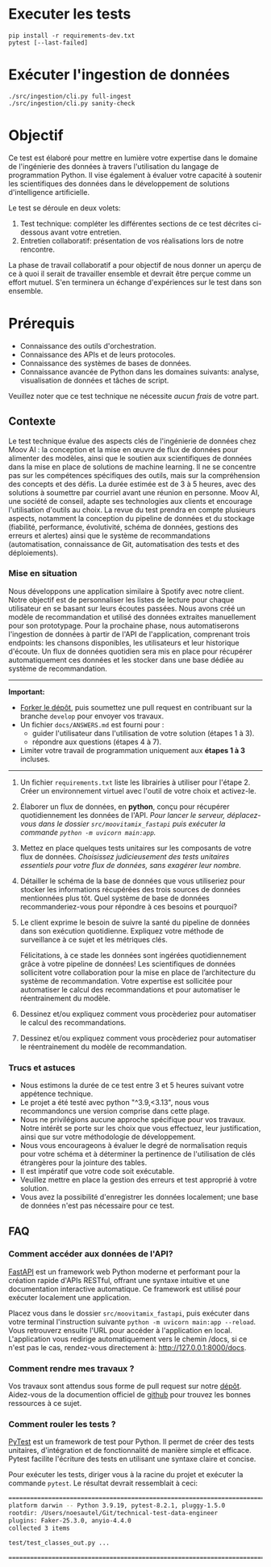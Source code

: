 # Executer les tests

```
pip install -r requirements-dev.txt
pytest [--last-failed]
```

# Exécuter l'ingestion de données

```
./src/ingestion/cli.py full-ingest
./src/ingestion/cli.py sanity-check
```


# Objectif

Ce test est élaboré pour mettre en lumière votre expertise dans le domaine de l'ingénierie des données à travers l'utilisation du langage de programmation Python. Il vise également à évaluer votre capacité à soutenir les scientifiques des données dans le développement de solutions d'intelligence artificielle.

Le test se déroule en deux volets:

1. Test technique: compléter les différentes sections de ce test décrites ci-dessous avant votre entretien.
2. Entretien collaboratif: présentation de vos réalisations lors de notre rencontre.

La phase de travail collaboratif a pour objectif de nous donner un aperçu de ce à quoi il serait de travailler ensemble et devrait être perçue comme un effort mutuel. S'en terminera un échange d'expériences sur le test dans son ensemble.

# Prérequis

- Connaissance des outils d'orchestration.
- Connaissance des APIs et de leurs protocoles.
- Connaissance des systèmes de bases de données.
- Connaissance avancée de Python dans les domaines suivants: analyse, visualisation de données et tâches de script.

Veuillez noter que ce test technique ne nécessite *aucun frais* de votre part.

## Contexte

Le test technique évalue des aspects clés de l'ingénierie de données chez Moov AI : la conception et la mise en œuvre de flux de données pour alimenter des modèles, ainsi que le soutien aux scientifiques de données dans la mise en place de solutions de machine learning. Il ne se concentre pas sur les compétences spécifiques des outils, mais sur la compréhension des concepts et des défis. La durée estimée est de 3 à 5 heures, avec des solutions à soumettre par courriel avant une réunion en personne. Moov AI, une société de conseil, adapte ses technologies aux clients et encourage l'utilisation d'outils au choix. La revue du test prendra en compte plusieurs aspects, notamment la conception du pipeline de données et du stockage (fiabilité, performance, évolutivité, schéma de données, gestions des erreurs et alertes) ainsi que le système de recommandations (automatisation, connaissance de Git, automatisation des tests et des déploiements).

### Mise en situation

Nous développons une application similaire à Spotify avec notre client. Notre objectif est de personnaliser les listes de lecture pour chaque utilisateur en se basant sur leurs écoutes passées. Nous avons créé un modèle de recommandation et utilisé des données extraites manuellement pour son prototypage. Pour la prochaine phase, nous automatiserons l'ingestion de données à partir de l'API de l'application, comprenant trois endpoints: les chansons disponibles, les utilisateurs et leur historique d'écoute. Un flux de données quotidien sera mis en place pour récupérer automatiquement ces données et les stocker dans une base dédiée au système de recommandation.

---

**Important:**

- [Forker le dépôt](https://github.com/moovai/technical-test-data-engineer/fork), puis soumettez une pull request en contribuant sur la branche `develop` pour envoyer vos travaux.
- Un fichier `docs/ANSWERS.md` est fourni pour :  
  - guider l'utilisateur dans l'utilisation de votre solution (étapes 1 à 3).  
  - répondre aux questions (étapes 4 à 7).
- Limiter votre travail de programmation uniquement aux **étapes 1 à 3** incluses.

---

1. Un fichier `requirements.txt` liste les librairies à utiliser pour l'étape 2. Créer un environnement virtuel avec l'outil de votre choix et activez-le.

2. Élaborer un flux de données, en **python**, conçu pour récupérer quotidiennement les données de l'API.
*Pour lancer le serveur, déplacez-vous dans le dossier `src/moovitamix_fastapi` puis exécuter la commande `python -m uvicorn main:app`.*

3. Mettez en place quelques tests unitaires sur les composants de votre flux de données.
*Choisissez judicieusement des tests unitaires essentiels pour votre flux de données, sans exagérer leur nombre.*

4. Détailler le schéma de la base de données que vous utiliseriez pour stocker les informations récupérées des trois sources de données mentionnées plus tôt. Quel système de base de données recommanderiez-vous pour répondre à ces besoins et pourquoi?

5. Le client exprime le besoin de suivre la santé du pipeline de données dans son exécution quotidienne. Expliquez votre méthode de surveillance à ce sujet et les métriques clés.

   Félicitations, à ce stade les données sont ingérées quotidiennement grâce à votre pipeline de données! Les scientifiques de données sollicitent votre collaboration pour la mise en place de l’architecture du système de recommandation. Votre expertise est sollicitée pour automatiser le calcul des recommandations et pour automatiser le réentrainement du modèle.

6. Dessinez et/ou expliquez comment vous procèderiez pour automatiser le calcul des recommandations.

7. Dessinez et/ou expliquez comment vous procèderiez pour automatiser le réentrainement du modèle de recommandation.

### Trucs et astuces

- Nous estimons la durée de ce test entre 3 et 5 heures suivant votre appétence technique.
- Le projet a été testé avec python "^3.9,<3.13", nous vous recommandoncs une version comprise dans cette plage.
- Nous ne privilégions aucune approche spécifique pour vos travaux. Notre intérêt se porte sur les choix que vous effectuez, leur justification, ainsi que sur votre méthodologie de développement.
- Nous vous encourageons à évaluer le degré de normalisation requis pour votre schéma et à déterminer la pertinence de l'utilisation de clés étrangères pour la jointure des tables.
- Il est impératif que votre code soit exécutable.
- Veuillez mettre en place la gestion des erreurs et test approprié à votre solution.
- Vous avez la possibilité d'enregistrer les données localement; une base de données n'est pas nécessaire pour ce test.

## FAQ

### Comment accéder aux données de l'API?

[FastAPI](https://fastapi.tiangolo.com/) est un framework web Python moderne et performant pour la création rapide d'APIs RESTful, offrant une syntaxe intuitive et une documentation interactive automatique. Ce framework est utilisé pour exécuter localement une application.

Placez vous dans le dossier `src/moovitamix_fastapi`, puis exécuter dans votre terminal l'instruction suivante `python -m uvicorn main:app --reload`. Vous retrouverz ensuite l'URL pour accéder à l'application en local. L'application vous redirige automatiquement vers le chemin /docs, si ce n'est pas le cas, rendez-vous directement à: <http://127.0.0.1:8000/docs>.

### Comment rendre mes travaux ?

Vos travaux sont attendus sous forme de pull request sur notre [dépôt](https://github.com/moovai/technical-test-data-engineer/). Aidez-vous de la documention officiel de [github](https://docs.github.com/en/pull-requests/collaborating-with-pull-requests/working-with-forks/fork-a-repo) pour trouvez les bonnes ressources à ce sujet.

### Comment rouler les tests ?

[PyTest](https://docs.pytest.org/en/8.2.x/) est un framework de test pour Python. Il permet de créer des tests unitaires, d'intégration et de fonctionnalité de manière simple et efficace. Pytest facilite l'écriture des tests en utilisant une syntaxe claire et concise.

Pour exécuter les tests, diriger vous à la racine du projet et exécuter la commande `pytest`.
Le résultat devrait ressemblait à ceci:

```bash
=================================================================================== test session starts ===================================================================================
platform darwin -- Python 3.9.19, pytest-8.2.1, pluggy-1.5.0
rootdir: /Users/noesautel/Git/technical-test-data-engineer
plugins: Faker-25.3.0, anyio-4.4.0
collected 3 items                                                                                                                                                                         

test/test_classes_out.py ...                                                                                                                                                        [100%]

==================================================================================== 3 passed in 0.12s ====================================================================================
```
